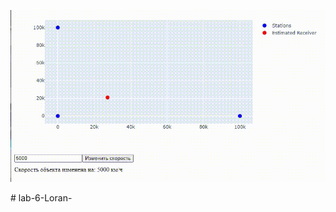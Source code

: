 <p align="center">
  <img src="Screenshots/gif1.gif" alt="Описание изображения 4"/>
</p># lab-6-Loran-

